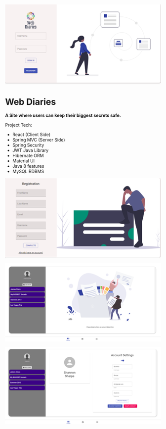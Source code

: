 ![Diary Login](https://github.com/Tobi-Adegbuji/diary-app/blob/master/about/login.PNG)
# Web Diaries

**A Site where users can keep their biggest secrets safe.**

 Project Tech: 
- React (Client Side)
- Spring MVC (Server Side)
- Spring Security
- JWT Java Library
- Hibernate ORM
- Material UI 
- Java 8 features
- MySQL RDBMS

![Diary Register](https://github.com/Tobi-Adegbuji/diary-app/blob/master/about/register.PNG)

![Diary App](https://github.com/Tobi-Adegbuji/diary-app/blob/master/about/app.PNG)

![Account Settings](https://github.com/Tobi-Adegbuji/diary-app/blob/master/about/account_settings.PNG)



